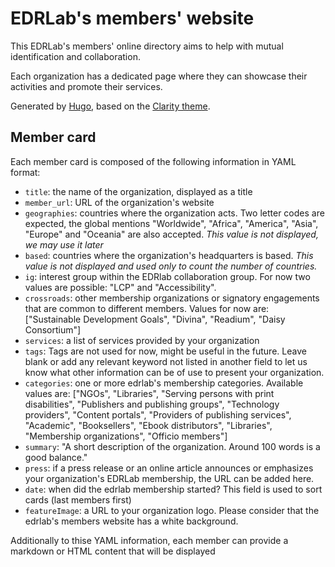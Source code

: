 # EDRLab's members' website

This EDRLab's members' online directory aims to help with mutual identification and collaboration. 

Each organization has a dedicated page where they can showcase their activities and promote their services.

Generated by [Hugo](https://gohugo.io/), based on the [Clarity theme](https://github.com/chipzoller/hugo-clarity).

## Member card
Each member card is composed of the following information in YAML format: 
* `title`: the name of the organization, displayed as a title
* `member_url`: URL of the organization's website
* `geographies`: countries where the organization acts. Two letter codes are expected, the global mentions "Worldwide", "Africa", "America", "Asia", "Europe" and "Oceania" are also accepted. *This value is not displayed, we may use it later*
* `based`: countries where the organization's headquarters is based. *This value is not displayed and used only to count the number of countries.*
* `ig`: interest group within the EDRlab collaboration group. For now two values are possible: "LCP" and "Accessibility".
* `crossroads`: other membership organizations or signatory engagements that are common to different members. Values for now are: ["Sustainable Development Goals", "Divina", "Readium", "Daisy Consortium"] 
* `services`: a list of services provided by your organization
* `tags`: Tags are not used for now, might be useful in the future. Leave blank or add any relevant keyword not listed in another field to let us know what other information can be of use to present your organization. 
* `categories`: one or more edrlab's membership categories. Available values are: ["NGOs", "Libraries", "Serving persons with print disabilities", "Publishers and publishing groups", "Technology providers", "Content portals", "Providers of publishing services", "Academic", "Booksellers", "Ebook distributors", "Libraries", "Membership organizations", "Officio members"]
* `summary`: "A short description of the organization. Around 100 words is a good balance."
* `press`: if a press release or an online article announces or emphasizes your organization's EDRLab membership, the URL can be added here.
* `date`: when did the edrlab membership started? This field is used to sort cards (last members first)
* `featureImage`: a URL to your organization logo. Please consider that the edrlab's members website has a white background.

Additionally to thise YAML information, each member can provide a markdown or HTML content that will be displayed 


